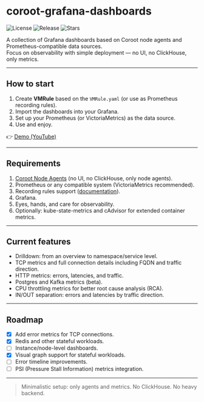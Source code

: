 # coroot-grafana-dashboards

![License](https://img.shields.io/github/license/kirillyu/coroot-grafana-dashboards)
![Release](https://img.shields.io/github/v/release/kirillyu/coroot-grafana-dashboards?include_prereleases)
![Stars](https://img.shields.io/github/stars/kirillyu/coroot-grafana-dashboards?style=social)

A collection of Grafana dashboards based on Coroot node agents and Prometheus-compatible data sources.  
Focus on observability with simple deployment — no UI, no ClickHouse, only metrics.

---

## How to start

1. Create **VMRule** based on the `VMRule.yaml` (or use as Prometheus recording rules).
2. Import the dashboards into your Grafana.
3. Set up your Prometheus (or VictoriaMetrics) as the data source.
4. Use and enjoy.

👉 [Demo (YouTube)](https://www.youtube.com/watch?v=e5C6f9aSWSM)

---

## Requirements

1. [Coroot Node Agents](https://github.com/coroot/coroot) (no UI, no ClickHouse, only node agents).
2. Prometheus or any compatible system (VictoriaMetrics recommended).
3. Recording rules support ([documentation](https://prometheus.io/docs/prometheus/latest/configuration/recording_rules/)).
4. Grafana.
5. Eyes, hands, and care for observability.
6. Optionally: kube-state-metrics and cAdvisor for extended container metrics.

---

## Current features

- Drilldown: from an overview to namespace/service level.
- TCP metrics and full connection details including FQDN and traffic direction.
- HTTP metrics: errors, latencies, and traffic.
- Postgres and Kafka metrics (beta).
- CPU throttling metrics for better root cause analysis (RCA).
- IN/OUT separation: errors and latencies by traffic direction.

---

## Roadmap

- [x] Add error metrics for TCP connections.
- [x] Redis and other stateful workloads.
- [ ] Instance/node-level dashboards.
- [x] Visual graph support for stateful workloads.
- [ ] Error timeline improvements.
- [ ] PSI (Pressure Stall Information) metrics integration.

---

> Minimalistic setup: only agents and metrics. No ClickHouse. No heavy backend.
